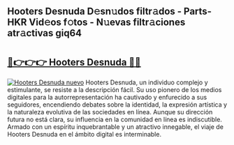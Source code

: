 ## Hooters Desnuda D𝚎sn𝚞dos filtr𝚊dos - Parts-HKR Vid𝚎os f𝚘tos - N𝚞evas filtr𝚊ciones atr𝚊ctivas giq64

# <h2><a href="http://mb7rfrs.tromn.icu/?c=Hooters+Desnuda">🔗👉👉👉 Hooters Desnuda 🔗🔗</a></h2>

[![Hooters Desnuda nuevo](https://i.imgur.com/pEAQMta.gif)](http://mb7rfrs.tromn.icu/?c=Hooters+Desnuda)
Hooters Desnuda, un individuo complejo y estimulante, se resiste a la descripción fácil. Su uso pionero de los medios digitales para la autorrepresentación ha cautivado y enfurecido a sus seguidores, encendiendo debates sobre la identidad, la expresión artística y la naturaleza evolutiva de las sociedades en línea. Aunque su dirección futura no está clara, su influencia en la comunidad en línea es indiscutible. Armado con un espíritu inquebrantable y un atractivo innegable, el viaje de Hooters Desnuda en el ámbito digital es interminable.
